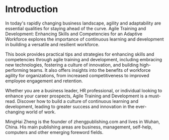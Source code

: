 # Introduction

In today's rapidly changing business landscape, agility and adaptability are essential qualities for staying ahead of the curve. Agile Training and Development: Enhancing Skills and Competencies for an Adaptive Workforce explores the importance of continuous learning and development in building a versatile and resilient workforce.

This book provides practical tips and strategies for enhancing skills and competencies through agile training and development, including embracing new technologies, fostering a culture of innovation, and building high-performing teams. It also offers insights into the benefits of workforce agility for organizations, from increased competitiveness to improved employee engagement and retention.

Whether you are a business leader, HR professional, or individual looking to enhance your career prospects, Agile Training and Development is a must-read. Discover how to build a culture of continuous learning and development, leading to greater success and innovation in the ever-changing world of work.


MingHai Zheng is the founder of zhengpublishing.com and lives in Wuhan, China. His main publishing areas are business, management, self-help, computers and other emerging foreword fields.
